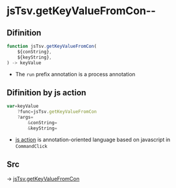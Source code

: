 # jsTsv.getKeyValueFromCon--

## Difinition

```js.js
function jsTsv.getKeyValueFromCon(
	${conString},
	${keyString},
) -> keyValue
```

- The `run` prefix annotation is a process annotation


## Difinition by js action

```js.js
var=keyValue
	?func=jsTsv.getKeyValueFromCon
	?args=
		&conString=
		&keyString=
```

- [js action](#) is annotation-oriented language based on javascript in `CommandClick`



## Src

-> [jsTsv.getKeyValueFromCon](https://github.com/puutaro/CommandClick/blob/master/app/src/main/java/com/puutaro/commandclick/fragment_lib/terminal_fragment/js_interface/tsv/JsTsv.kt#L125)


